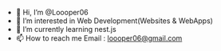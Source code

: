 - 👋 Hi, I’m @Loooper06
- 👀 I’m interested in Web Development(Websites & WebApps)
- 🌱 I’m currently learning nest.js
- 📫 How to reach me Email : loooper06@gmail.com

<!---
Loooper06/Loooper06 is a ✨ special ✨ repository because its `README.md` (this file) appears on your GitHub profile.
You can click the Preview link to take a look at your changes.
--->
